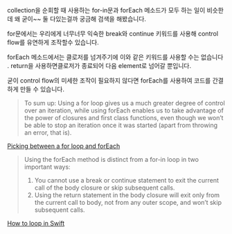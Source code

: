
collection을 순회할 때 사용하는 for-in문과 forEach 메소드가 모두 하는 일이 비슷한데 왜 굳이~~ 둘 다있는걸까 궁금해 검색을 해봤습니다.

for문에서는 우리에게 너무너무 익숙한 break와 continue 키워드를 사용해 control flow를 유연하게 조작할수 있습니다.

forEach 메소드에서는 클로저를 넘겨주기에 이와 같은 키워드를 사용할 수는 없습니다 . return을 사용하면클로저가 종료되어 다음 element로 넘어갈 뿐입니다.

굳이 control flow의 미세한 조작이 필요하지 않다면 forEach를 사용하여 코드를 간결하게 만들 수 있습니다.

> To sum up: Using a for loop gives us a much greater degree of control over an iteration, while using forEach enables us to take advantage of the power of closures and first class functions, even though we won’t be able to stop an iteration once it was started (apart from throwing an error, that is).

[Picking between a for loop and forEach](https://www.swiftbysundell.com/tips/picking-between-for-and-for-each/)

> Using the forEach method is distinct from a for-in loop in two important ways:
>
> 1. You cannot use a break or continue statement to exit the current call of the body closure or skip subsequent calls.
> 2. Using the return statement in the body closure will exit only from the current call to body, not from any outer scope, and won’t skip subsequent calls.

[How to loop in Swift](https://sarunw.com/posts/how-to-loop-in-swift/)
